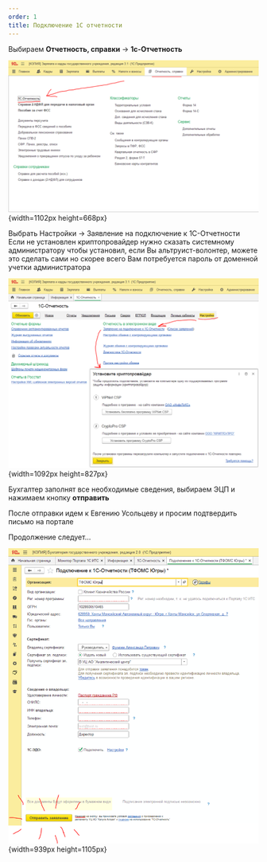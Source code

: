```yaml
---
order: 1
title: Подключение 1С отчетности
---
```


Выбираем **Отчетность, справки** -> **1с-Отчетность**

![](./podklyuchenie-1s-otchetnosti.png){width=1102px height=668px}

Выбрать Настройки -> Заявление на подключение к 1С-Отчетности\
Если не установлен криптопровайдер нужно сказать системному администратору чтобы установил, если Вы альтруист-волонтер, можете это сделать сами но скорее всего Вам потребуется пароль от доменной учетки администратора

![](./podklyuchenie-1s-otchetnosti-2.png){width=1092px height=827px}

Бухгалтер заполнят все необходимые сведения, выбираем ЭЦП и нажимаем кнопку **отправить**

После отправки идем к Евгению Усольцеву и просим подтвердить письмо на портале

Продолжение следует…

![](./podklyuchenie-1s-otchetnosti-3.png){width=939px height=1105px}